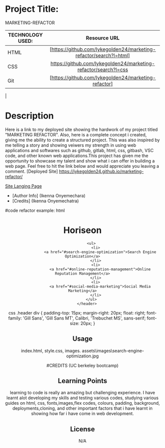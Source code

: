 # Project Title:
MARKETING-REFACTOR 



| TECHNOLOGY USED:         | Resource URL           | 
| ------------- |:-------------:| 
| HTML    | [https://github.com/Iykegolden24/marketing-refactor/search?l=html] 
| CSS     | https://github.com/Iykegolden24/marketing-refactor/search?l=css
| Git | [https://github.com/Iykegolden24/marketing-refactor]     

|    

# Description 
Here is a link to my deployed site showing the hardwork of my project titled "MARKETING REFACTOR". Also, here is a complete concept i created, giving me the ability to create a structured project. This was also inspired by me telling a story and showing veiwers my strength in using web applications and softwares such as github, gitlab, html, css, gitbash, VSC code, and other known web applications.This project has given me the opportunity to showcase my talent and show what i can offer in building a web page. Feel free to hit the link below and would appreciate you leaving a comment.
[Deployed Site] https://iykegolden24.github.io/marketing-refactor/




[Site Langing Page](https://iykegolden24.github.io/marketing-refactor/#online-reputation-management)



* [Author Info] (Ikenna Onyemechara)
* [Credits] (Ikenna Onyemechatra)



#code refactor example:
html
<body>
    <header class="header">
        <h1>Hori<span class="seo">seo</span>n</h1>
        
            <ul>
                <li>
                    <a href="#search-engine-optimization">Search Engine Optimization</a>
                </li>
                <li>
                    <a href="#online-reputation-management">Online Reputation Management</a>
                </li>
                <li>
                    <a href="#social-media-marketing">Social Media Marketing</a>
                </li>
            </ul>
        </header>



css
.header div {
    padding-top: 15px;
    margin-right: 20px;
    float: right;
    font-family: 'Gill Sans', 'Gill Sans MT', Calibri, 'Trebuchet MS', sans-serif;
    font-size: 20px;
}


## Usage 
index.html, style.css, images. 
assets\images\search-engine-optimization.jpg



#CREDITS (UC berkeley bootcamp)



## Learning Points 
learning to code is really an amazing but challenging experience. I have learnt alot developing my skills and testing various codes, studying various guides on html, css, fonts,images,flex codes, colours, padding, background, deployments,cloning, and other important factors that i have learnt in showing how far i have come in web development. 



## License
N/A













